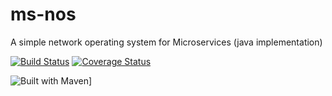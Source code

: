ms-nos
======

A simple network operating system for Microservices (java implementation)


[![Build Status](https://travis-ci.org/lviggiano/owner.png?branch=master)](https://travis-ci.org/bbossola/ms-nos)
[![Coverage Status](https://coveralls.io/repos/bbossola/ms-nos/badge.png)](https://coveralls.io/r/bbossola/ms-nos)

![Built with Maven](http://maven.apache.org/images/logos/maven-feather.png)]
